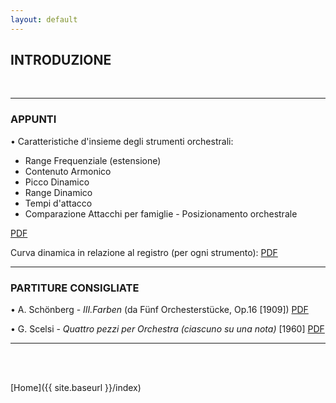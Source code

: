 ```yaml
---
layout: default
---
```




## INTRODUZIONE

<br>

______

### APPUNTI


• Caratteristiche d'insieme degli strumenti orchestrali:

- Range Frequenziale (estensione)
- Contenuto Armonico
- Picco Dinamico
- Range Dinamico
- Tempi d'attacco
- Comparazione Attacchi per famiglie - Posizionamento orchestrale

<a href="https://www.academia.edu/46947035/Orchestrazione_Contemporanea_01_INTRODUZIONE_Comparazioni_di_caratteristiche_sonore" target="_blank">PDF</a>

Curva dinamica in relazione al registro (per ogni strumento): <a href="https://www.dropbox.com/s/v92ld83s97w64bd/Fr_Range_Registri_Curva_Dinamica.pdf?dl=0" target="_blank">PDF</a>


______

### PARTITURE CONSIGLIATE


• A. Schönberg - *III.Farben* (da Fünf Orchesterstücke, Op.16 [1909])
<a href="https://www.dropbox.com/s/256t3vbfv89mfco/Farben%20-%20Schonberg.pdf?dl=0" target="_blank">PDF</a>

• G. Scelsi - *Quattro pezzi per Orchestra (ciascuno su una nota)* [1960]
<a href="https://www.dropbox.com/s/35osioi2hu1fcs2/QuattroPezziPerOrchestra-Scelsi.pdf?dl=0" target="_blank">PDF</a>







______

<br>

<br>


[Home]({{ site.baseurl }}/index)
